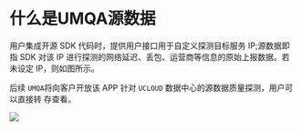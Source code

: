 # 什么是UMQA源数据

用户集成开源 SDK 代码时，提供用户接口用于自定义探测目标服务 IP;源数据即指 SDK 对该 IP 进行探测的网络延迟、丢包、运营商等信息的原始上报数据。若未设定 IP，则如图所示。



后续 `UMQA`将向客户开放该 APP 针对 `UCLOUD` 数据中心的源数据质量探测，用户可以直接转 存查看。 

![](https://raw.githubusercontent.com/UCloudDocs/umqa/dev/imgs/intro_02.png)